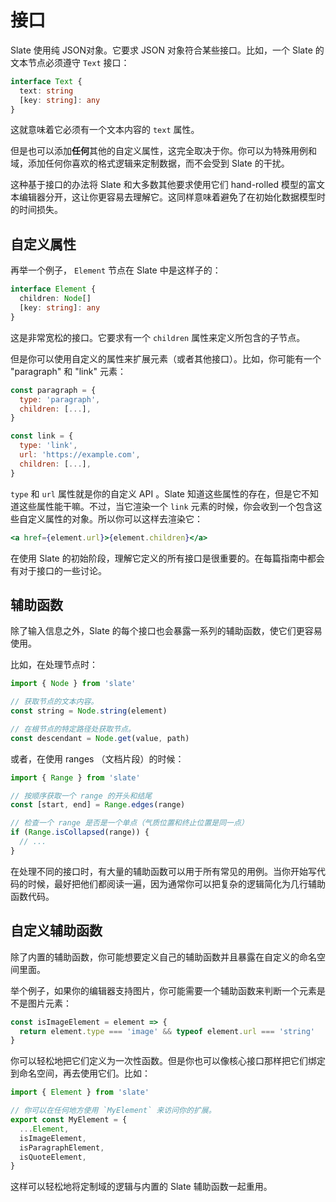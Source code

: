 # 接口

Slate 使用纯 JSON对象。它要求 JSON 对象符合某些接口。比如，一个 Slate 的文本节点必须遵守 `Text` 接口：

```ts
interface Text {
  text: string
  [key: string]: any
}
```

这就意味着它必须有一个文本内容的 `text` 属性。

但是也可以添加**任何**其他的自定义属性，这完全取决于你。你可以为特殊用例和域，添加任何你喜欢的格式逻辑来定制数据，而不会受到 Slate 的干扰。

这种基于接口的办法将 Slate 和大多数其他要求使用它们 hand-rolled 模型的富文本编辑器分开，这让你更容易去理解它。这同样意味着避免了在初始化数据模型时的时间损失。

## 自定义属性

再举一个例子， `Element` 节点在 Slate 中是这样子的：

```ts
interface Element {
  children: Node[]
  [key: string]: any
}
```

这是非常宽松的接口。它要求有一个 `children` 属性来定义所包含的子节点。

但是你可以使用自定义的属性来扩展元素（或者其他接口）。比如，你可能有一个 "paragraph" 和 "link" 元素：

```js
const paragraph = {
  type: 'paragraph',
  children: [...],
}

const link = {
  type: 'link',
  url: 'https://example.com',
  children: [...],
}
```

`type` 和 `url` 属性就是你的自定义 API 。Slate 知道这些属性的存在，但是它不知道这些属性能干嘛。不过，当它渲染一个 `link` 元素的时候，你会收到一个包含这些自定义属性的对象。所以你可以这样去渲染它：

```jsx
<a href={element.url}>{element.children}</a>
```

在使用 Slate 的初始阶段，理解它定义的所有接口是很重要的。在每篇指南中都会有对于接口的一些讨论。

## 辅助函数

除了输入信息之外，Slate 的每个接口也会暴露一系列的辅助函数，使它们更容易使用。

比如，在处理节点时：

```js
import { Node } from 'slate'

// 获取节点的文本内容。
const string = Node.string(element)

// 在根节点的特定路径处获取节点。
const descendant = Node.get(value, path)
```

或者，在使用 ranges （文档片段）的时候：

```js
import { Range } from 'slate'

// 按顺序获取一个 range 的开头和结尾
const [start, end] = Range.edges(range)

// 检查一个 range 是否是一个单点（气质位置和终止位置是同一点）
if (Range.isCollapsed(range)) {
  // ...
}
```

在处理不同的接口时，有大量的辅助函数可以用于所有常见的用例。当你开始写代码的时候，最好把他们都阅读一遍，因为通常你可以把复杂的逻辑简化为几行辅助函数代码。

## 自定义辅助函数

除了内置的辅助函数，你可能想要定义自己的辅助函数并且暴露在自定义的命名空间里面。

举个例子，如果你的编辑器支持图片，你可能需要一个辅助函数来判断一个元素是不是图片元素：

```js
const isImageElement = element => {
  return element.type === 'image' && typeof element.url === 'string'
}
```

你可以轻松地把它们定义为一次性函数。但是你也可以像核心接口那样把它们绑定到命名空间，再去使用它们。比如：

```js
import { Element } from 'slate'

// 你可以在任何地方使用 `MyElement` 来访问你的扩展。
export const MyElement = {
  ...Element,
  isImageElement,
  isParagraphElement,
  isQuoteElement,
}
```

这样可以轻松地将定制域的逻辑与内置的 Slate 辅助函数一起重用。
